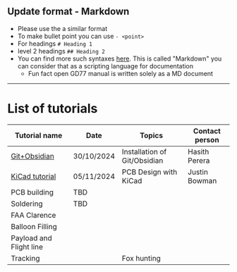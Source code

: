 ## Update format - Markdown

- Please use the a similar format
- To make bullet point you can use `- <point>`
- For headings `# Heading 1`
- level 2 headings `## Heading 2`
- You can find more such syntaxes [here](https://www.markdownguide.org/cheat-sheet/). This is called "Markdown" you can consider that as a scripting language for documentation  
	- Fun fact open GD77 manual is written solely as a MD document

---
# List of tutorials

| Tutorial name                                                                                | Date       | Topics                       | Contact person |
| -------------------------------------------------------------------------------------------- | ---------- | ---------------------------- | -------------- |
| [Git+Obsidian](Git_setup.md)                                                                 | 30/10/2024 | Installation of Git/Obsidian | Hasith Perera  |
| [KiCad tutorial](https://www.youtube.com/watch?v=eSiaZDVhYhk&ab_channel=WVUAmateurRadioClub) | 05/11/2024 | PCB Design with KiCad        | Justin Bowman  |
| PCB building                                                                                 | TBD        |                              |                |
| Soldering                                                                                    | TBD        |                              |                |
| FAA Clarence                                                                                 |            |                              |                |
| Balloon Filling                                                                              |            |                              |                |
| Payload and Flight line                                                                      |            |                              |                |
| Tracking                                                                                     |            | Fox hunting                  |                |
